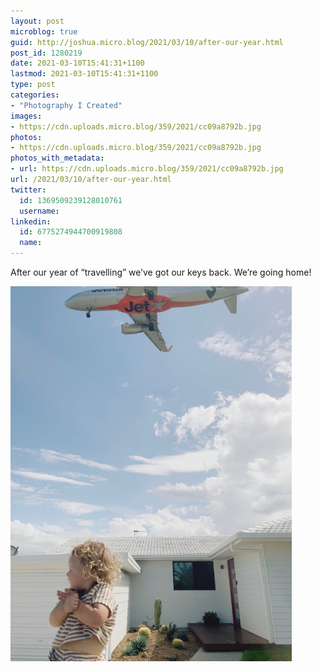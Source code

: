 ```yaml
---
layout: post
microblog: true
guid: http://joshua.micro.blog/2021/03/10/after-our-year.html
post_id: 1280219
date: 2021-03-10T15:41:31+1100
lastmod: 2021-03-10T15:41:31+1100
type: post
categories:
- "Photography I Created"
images:
- https://cdn.uploads.micro.blog/359/2021/cc09a8792b.jpg
photos:
- https://cdn.uploads.micro.blog/359/2021/cc09a8792b.jpg
photos_with_metadata:
- url: https://cdn.uploads.micro.blog/359/2021/cc09a8792b.jpg
url: /2021/03/10/after-our-year.html
twitter:
  id: 1369509239128010761
  username: 
linkedin:
  id: 6775274944700919808
  name: 
---
```

After our year of “travelling” we’ve got our keys back. We’re going home!

<img src="uploads/2021/cc09a8792b.jpg" width="450" height="600" alt="" />

